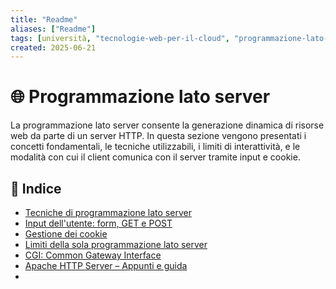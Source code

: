 ```yaml
---
title: "Readme"
aliases: ["Readme"]
tags: [università, "tecnologie-web-per-il-cloud", "programmazione-lato-server-e-cgi", "README"]
created: 2025-06-21
---
```

# 🌐 Programmazione lato server

La programmazione lato server consente la generazione dinamica di risorse web da parte di un server HTTP. In questa sezione vengono presentati i concetti fondamentali, le tecniche utilizzabili, i limiti di interattività, e le modalità con cui il client comunica con il server tramite input e cookie.

## 🧩 Indice

- [Tecniche di programmazione lato server](./tecniche)
- [Input dell'utente: form, GET e POST](./input_utente)
- [Gestione dei cookie](./cookie)
- [Limiti della sola programmazione lato server](./limiti_lato_server)
- [CGI: Common Gateway Interface](./cgi.md)
- [Apache HTTP Server – Appunti e guida](./apache/README.md)
- 